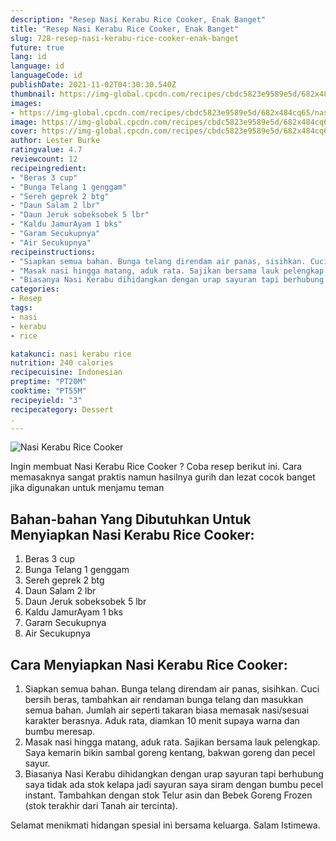 ```yaml
---
description: "Resep Nasi Kerabu Rice Cooker, Enak Banget"
title: "Resep Nasi Kerabu Rice Cooker, Enak Banget"
slug: 728-resep-nasi-kerabu-rice-cooker-enak-banget
future: true
lang: id
language: id
languageCode: id
publishDate: 2021-11-02T04:30:30.540Z 
thumbnail: https://img-global.cpcdn.com/recipes/cbdc5823e9589e5d/682x484cq65/nasi-kerabu-rice-cooker-foto-resep-utama.png
images:
- https://img-global.cpcdn.com/recipes/cbdc5823e9589e5d/682x484cq65/nasi-kerabu-rice-cooker-foto-resep-utama.png
image: https://img-global.cpcdn.com/recipes/cbdc5823e9589e5d/682x484cq65/nasi-kerabu-rice-cooker-foto-resep-utama.png
cover: https://img-global.cpcdn.com/recipes/cbdc5823e9589e5d/682x484cq65/nasi-kerabu-rice-cooker-foto-resep-utama.png
author: Lester Burke
ratingvalue: 4.7
reviewcount: 12
recipeingredient:
- "Beras 3 cup"
- "Bunga Telang 1 genggam"
- "Sereh geprek 2 btg"
- "Daun Salam 2 lbr"
- "Daun Jeruk sobeksobek 5 lbr"
- "Kaldu JamurAyam 1 bks"
- "Garam Secukupnya"
- "Air Secukupnya"
recipeinstructions:
- "Siapkan semua bahan. Bunga telang direndam air panas, sisihkan. Cuci bersih beras, tambahkan air rendaman bunga telang dan masukkan semua bahan. Jumlah air seperti takaran biasa memasak nasi/sesuai karakter berasnya. Aduk rata, diamkan 10 menit supaya warna dan bumbu meresap."
- "Masak nasi hingga matang, aduk rata. Sajikan bersama lauk pelengkap. Saya kemarin bikin sambal goreng kentang, bakwan goreng dan pecel sayur."
- "Biasanya Nasi Kerabu dihidangkan dengan urap sayuran tapi berhubung saya tidak ada stok kelapa jadi sayuran saya siram dengan bumbu pecel instant. Tambahkan dengan stok Telur asin dan Bebek Goreng Frozen (stok terakhir dari Tanah air tercinta)."
categories:
- Resep
tags:
- nasi
- kerabu
- rice

katakunci: nasi kerabu rice 
nutrition: 240 calories
recipecuisine: Indonesian
preptime: "PT20M"
cooktime: "PT55M"
recipeyield: "3"
recipecategory: Dessert
. 
---
```



![Nasi Kerabu Rice Cooker](https://img-global.cpcdn.com/recipes/cbdc5823e9589e5d/682x484cq65/nasi-kerabu-rice-cooker-foto-resep-utama.png)

Ingin membuat Nasi Kerabu Rice Cooker ? Coba resep berikut ini. Cara memasaknya sangat praktis namun hasilnya gurih dan lezat cocok banget jika digunakan untuk menjamu teman

<!--inarticleads1-->

## Bahan-bahan Yang Dibutuhkan Untuk Menyiapkan Nasi Kerabu Rice Cooker:

1. Beras 3 cup
1. Bunga Telang 1 genggam
1. Sereh geprek 2 btg
1. Daun Salam 2 lbr
1. Daun Jeruk sobeksobek 5 lbr
1. Kaldu JamurAyam 1 bks
1. Garam Secukupnya
1. Air Secukupnya



<!--inarticleads2-->

## Cara Menyiapkan Nasi Kerabu Rice Cooker:

1. Siapkan semua bahan. Bunga telang direndam air panas, sisihkan. Cuci bersih beras, tambahkan air rendaman bunga telang dan masukkan semua bahan. Jumlah air seperti takaran biasa memasak nasi/sesuai karakter berasnya. Aduk rata, diamkan 10 menit supaya warna dan bumbu meresap.
1. Masak nasi hingga matang, aduk rata. Sajikan bersama lauk pelengkap. Saya kemarin bikin sambal goreng kentang, bakwan goreng dan pecel sayur.
1. Biasanya Nasi Kerabu dihidangkan dengan urap sayuran tapi berhubung saya tidak ada stok kelapa jadi sayuran saya siram dengan bumbu pecel instant. Tambahkan dengan stok Telur asin dan Bebek Goreng Frozen (stok terakhir dari Tanah air tercinta).




Selamat menikmati hidangan spesial ini bersama keluarga. Salam Istimewa.
